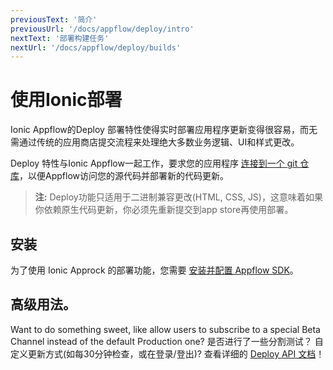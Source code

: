 ```yaml
---
previousText: '简介'
previousUrl: '/docs/appflow/deploy/intro'
nextText: '部署构建任务'
nextUrl: '/docs/appflow/deploy/builds'
---
```


# 使用Ionic部署

Ionic Appflow的Deploy 部署特性使得实时部署应用程序更新变得很容易，而无需通过传统的应用商店提交流程来处理绝大多数业务逻辑、UI和样式更改。

Deploy 特性与Ionic Appflow一起工作，要求您的应用程序 [连接到一个 git 仓库](/docs/appflow/quickstart/connect/)，以便Appflow访问您的源代码并部署新的代码更新。

<blockquote>
<b>注:</b> Deploy功能只适用于二进制兼容更改(HTML, CSS, JS)，这意味着如果你依赖原生代码更新，你必须先重新提交到app store再使用部署。
</blockquote>

## 安装

为了使用 Ionic Approck 的部署功能，您需要 [安装并配置 Appflow SDK](/docs/appflow/quickstart/installation)。

## 高级用法。

Want to do something sweet, like allow users to subscribe to a special Beta Channel instead of the default Production one? 是否进行了一些分割测试？ 自定义更新方式(如每30分钟检查，或在登录/登出)? 查看详细的 [Deploy API 文档](/docs/appflow/deploy/api)！